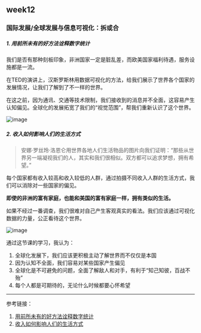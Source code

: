 ## week12

### 国际发展/全球发展与信息可视化：拆或合

##### 1. 用前所未有的好方法诠释数字统计

我们是否有那种刻板印象，非洲国家一定是脏乱差，而欧美国家福利待遇，服务设施都是一流。<br>

在TED的演讲上，汉斯罗斯林用数据可视化的方法，给我们展示了世界各个国家的发展情况，让我们了解到了不一样的世界。<br>

在这之前，因为通讯、交通等技术限制，我们接收到的消息并不全面，这容易产生认知偏见。全球化的发展拓宽了我们的“视觉范围”，帮我们重新认识了这个世界。<br>

![image](https://leeyukyup.github.io/TED_pages/12-1.png)

##### 2. 收入如何影响人们的生活方式

> 安娜·罗丝玲·洛恩仑用世界各地人们生活物品的图片向我们证明：“那些从世界另一端凝视我们的人，其实和我们很相似。双方都可以追求梦想，拥有希望。”

每个国家都有收入较高和收入较低的人群，通过拍摄不同收入人群的生活方式，我们可以消除对一些国家的偏见。<br>

**即使的非洲的富有家庭，也能和美国的富有家庭一样，拥有类似的生活。**

如果不经过一番调查，我们很难对自己产生客观真实的看法。我们应该通过可视化数据的力量，公正看待这个世界。<br>

![image](https://leeyukyup.github.io/TED_pages/12-2.png)


通过这节课的学习，我认为：

1. 全球化发展下，我们应该更积极主动了解世界而不仅仅是本国
2. 因为认知不全面，我们容易对某些国家产生偏见
3. 全球化是不可避免的问题，全面了解敌人和对手，有利于“知己知彼，百战不殆”
4. 每个人都是可期待的，无论什么时候都要心怀希望


---

参考链接：

1. [用前所未有的好方法诠释数字统计](https://www.ted.com/talks/hans_rosling_shows_the_best_stats_you_ve_ever_seen?&language=zh-cn)
2. [收入如何影响人们的生活方式](https://www.ted.com/talks/anna_rosling_ronnlund_see_how_the_rest_of_the_world_lives_organized_by_income?&language=zh-cn)